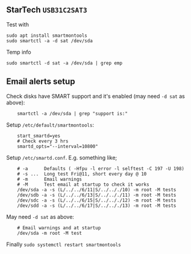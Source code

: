 ## StarTech `USB31C2SAT3`
Test with

    sudo apt install smartmontools
    sudo smartctl -a -d sat /dev/sda

Temp info

    sudo smartctl -d sat -a /dev/sda | grep emp

## Email alerts setup
Check disks have SMART support and it's enabled (may need `-d sat` as above):

        smartctl -a /dev/sda | grep "support is:"

Setup `/etc/default/smartmontools`:

        start_smartd=yes
        # Check every 3 hrs
        smartd_opts="--interval=10800"

Setup `/etc/smartd.conf`.  E.g. something like;
        
        # -a      Defaults ( -Hfpu -l error -l selftest -C 197 -U 198)
        # -s ...  Long test Fri@11, short every day @ 10
        # -m      Email warnings 
        # -M      Test email at startup to check it works
        /dev/sda -a -s (L/../../6/11|S/../.././10) -m root -M tests
        /dev/sdb -a -s (L/../../6/13|S/../.././11) -m root -M tests
        /dev/sdc -a -s (L/../../6/15|S/../.././12) -m root -M tests
        /dev/sdd -a -s (L/../../6/17|S/../.././13) -m root -M tests

May need `-d sat` as above:

        # Email warnings and at startup
        /dev/sda -m root -M test 

Finally `sudo systemctl restart smartmontools`
